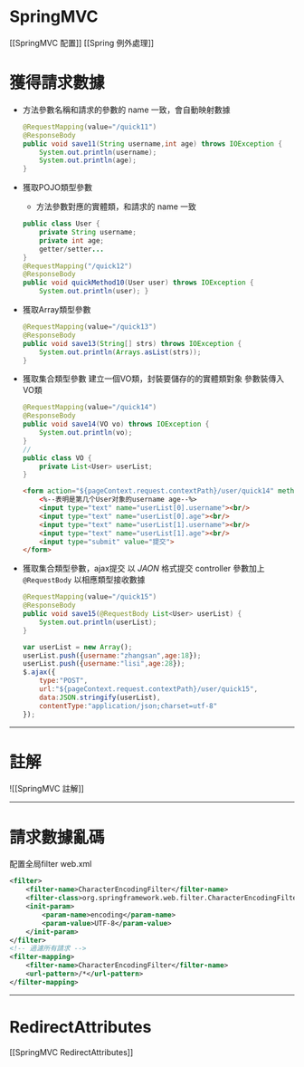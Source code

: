 # SpringMVC
[[SpringMVC 配置]]
[[Spring 例外處理]]

# 獲得請求數據
- 方法參數名稱和請求的參數的 name 一致，會自動映射數據
	```java
	@RequestMapping(value="/quick11")
	@ResponseBody
	public void save11(String username,int age) throws IOException {
	    System.out.println(username);
	    System.out.println(age);
	}
	```

- 獲取POJO類型參數
	- 方法參數對應的實體類，和請求的 name 一致
	```java
	public class User {
		private String username; 
		private int age; 
		getter/setter...
	}
	@RequestMapping("/quick12")
	@ResponseBody
	public void quickMethod10(User user) throws IOException {
		System.out.println(user); }
	```
	
- 獲取Array類型參數
	```java
	@RequestMapping(value="/quick13")
	@ResponseBody
	public void save13(String[] strs) throws IOException {
	    System.out.println(Arrays.asList(strs));
	}
	```

- 獲取集合類型參數
	建立一個VO類，封裝要儲存的的實體類對象
	參數裝傳入VO類
	```java
	@RequestMapping(value="/quick14")
	@ResponseBody
	public void save14(VO vo) throws IOException {
	    System.out.println(vo);
	}
	//
	public class VO {
    	private List<User> userList;
	}
	```
	```html
	<form action="${pageContext.request.contextPath}/user/quick14" method="post">
   	    <%--表明是第几个User对象的username age--%>
   	    <input type="text" name="userList[0].username"><br/>
   	    <input type="text" name="userList[0].age"><br/>
   	    <input type="text" name="userList[1].username"><br/>
   	    <input type="text" name="userList[1].age"><br/>
   	    <input type="submit" value="提交">
 	</form>
	```
	
- 獲取集合類型參數，ajax提交
	以 _JAON_ 格式提交
	controller 參數加上 `@RequestBody` 以相應類型接收數據
	```java	
	@RequestMapping(value="/quick15")
	@ResponseBody
	public void save15(@RequestBody List<User> userList) {
	    System.out.println(userList);
	}
	```
	
	```js
	var userList = new Array();
	userList.push({username:"zhangsan",age:18});
	userList.push({username:"lisi",age:28});
	$.ajax({
	    type:"POST",
	    url:"${pageContext.request.contextPath}/user/quick15",
	    data:JSON.stringify(userList),
	    contentType:"application/json;charset=utf-8"
	});
	```





---
# 註解
![[SpringMVC 註解]]




---
# 請求數據亂碼
配置全局filter
web.xml
```xml
<filter>
	<filter-name>CharacterEncodingFilter</filter-name>
	<filter-class>org.springframework.web.filter.CharacterEncodingFilter</filter-class>
	<init-param>
		<param-name>encoding</param-name>
		<param-value>UTF-8</param-value>
	</init-param>
</filter>
<!-- 過濾所有請求 -->
<filter-mapping>
	<filter-name>CharacterEncodingFilter</filter-name>
	<url-pattern>/*</url-pattern>
</filter-mapping>
```


---

# RedirectAttributes
[[SpringMVC RedirectAttributes]]
